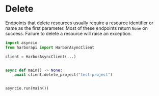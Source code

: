 # Delete

Endpoints that delete resources usually require a resource identifier or name as the first parameter. Most of these endpoints return `None` on success. Failure to delete a resource will raise an exception.

```py
import asyncio
from harborapi import HarborAsyncClient

client = HarborAsyncClient(...)


async def main() -> None:
    await client.delete_project("test-project")


asyncio.run(main())
```
